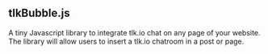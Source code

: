 ## tlkBubble.js
A tiny Javascript library to integrate tlk.io chat on any page of your website. The library will allow users to insert a tlk.io chatroom in a post or page.

<script src="https://cdn.jsdelivr.net/gh/Ademking/tlkBubble.js@latest/tlkbubble.js"></script>
<script>
 tlkBubble({username: "John"});
</script>
